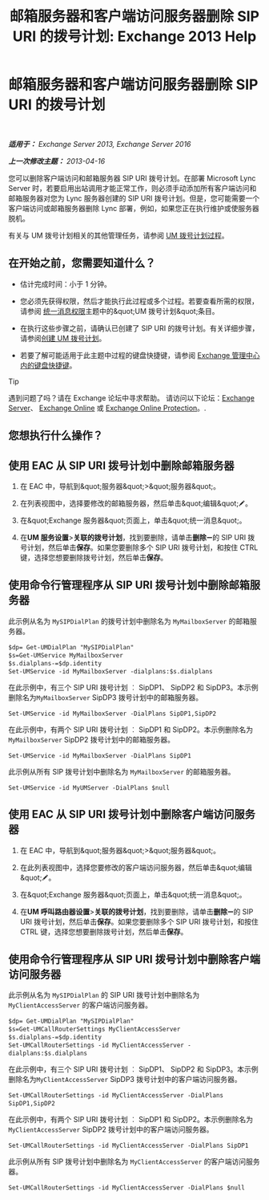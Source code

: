 ﻿---
title: '邮箱服务器和客户端访问服务器删除 SIP URI 的拨号计划: Exchange 2013 Help'
TOCTitle: 邮箱服务器和客户端访问服务器删除 SIP URI 的拨号计划
ms:assetid: 367441e1-1a0f-42c8-9fa8-8abe80b3d015
ms:mtpsurl: https://technet.microsoft.com/zh-cn/library/Aa997238(v=EXCHG.150)
ms:contentKeyID: 54652275
ms.date: 05/21/2018
mtps_version: v=EXCHG.150
ms.translationtype: MT
---

# 邮箱服务器和客户端访问服务器删除 SIP URI 的拨号计划

 

_**适用于：** Exchange Server 2013, Exchange Server 2016_

_**上一次修改主题：** 2013-04-16_

您可以删除客户端访问和邮箱服务器 SIP URI 拨号计划。在部署 Microsoft Lync Server 时，若要启用出站调用才能正常工作，则必须手动添加所有客户端访问和邮箱服务器对您为 Lync 服务器创建的 SIP URI 拨号计划。但是，您可能需要一个客户端访问或邮箱服务器删除 Lync 部署，例如，如果您正在执行维护或使服务器脱机。

有关与 UM 拨号计划相关的其他管理任务，请参阅 [UM 拨号计划过程](um-dial-plan-procedures-exchange-2013-help.md)。

## 在开始之前，您需要知道什么？

  - 估计完成时间：小于 1 分钟。

  - 您必须先获得权限，然后才能执行此过程或多个过程。若要查看所需的权限，请参阅 [统一消息权限](unified-messaging-permissions-exchange-2013-help.md)主题中的\&quot;UM 拨号计划\&quot;条目。

  - 在执行这些步骤之前，请确认已创建了 SIP URI 的拨号计划。有关详细步骤，请参阅[创建 UM 拨号计划](create-a-um-dial-plan-exchange-2013-help.md)。

  - 若要了解可能适用于此主题中过程的键盘快捷键，请参阅 [Exchange 管理中心内的键盘快捷键](keyboard-shortcuts-in-the-exchange-admin-center-exchange-online-protection-help.md)。

> [!tip]
> 遇到问题了吗？请在 Exchange 论坛中寻求帮助。 请访问以下论坛：<a href="https://go.microsoft.com/fwlink/p/?linkid=60612">Exchange Server</a>、 <a href="https://go.microsoft.com/fwlink/p/?linkid=267542">Exchange Online</a> 或 <a href="https://go.microsoft.com/fwlink/p/?linkid=285351">Exchange Online Protection</a>。.


## 您想执行什么操作？

## 使用 EAC 从 SIP URI 拨号计划中删除邮箱服务器

1.  在 EAC 中，导航到\&quot;服务器\&quot;\>\&quot;服务器\&quot;。

2.  在列表视图中，选择要修改的邮箱服务器，然后单击\&quot;编辑\&quot;![编辑图标](images/Bb124582.6f53ccb2-1f13-4c02-bea0-30690e6ea71d(EXCHG.150).gif "编辑图标")。

3.  在\&quot;Exchange 服务器\&quot;页面上，单击\&quot;统一消息\&quot;。

4.  在**UM 服务设置**\>**关联的拨号计划**，找到要删除，请单击**删除**![删除图标](images/JJ657492.479b6ced-8d64-4277-a725-f17fea202b28(EXCHG.150).gif "删除图标")的 SIP URI 拨号计划，然后单击**保存**。如果您要删除多个 SIP URI 拨号计划，和按住 CTRL 键，选择您想要删除拨号计划，然后单击**保存**。

## 使用命令行管理程序从 SIP URI 拨号计划中删除邮箱服务器

此示例从名为 `MySIPDialPlan` 的拨号计划中删除名为 `MyMailboxServer` 的邮箱服务器。

    $dp= Get-UMDialPlan "MySIPDialPlan"
    $s=Get-UMService MyMailboxServer
    $s.dialplans-=$dp.identity
    Set-UMService -id MyMailboxServer -dialplans:$s.dialplans

在此示例中，有三个 SIP URI 拨号计划 ︰ SipDP1、 SipDP2 和 SipDP3。本示例删除名为`MyMailboxServer` SipDP3 拨号计划中的邮箱服务器。

    Set-UMService -id MyMailboxServer -DialPlans SipDP1,SipDP2

在此示例中，有两个 SIP URI 拨号计划 ︰ SipDP1 和 SipDP2。本示例删除名为`MyMailboxServer` SipDP2 拨号计划中的邮箱服务器。

    Set-UMService -id MyMailboxServer -DialPlans SipDP1

此示例从所有 SIP 拨号计划中删除名为 `MyMailboxServer` 的邮箱服务器。

    Set-UMService -id MyUMServer -DialPlans $null

## 使用 EAC 从 SIP URI 拨号计划中删除客户端访问服务器

1.  在 EAC 中，导航到\&quot;服务器\&quot;\>\&quot;服务器\&quot;。

2.  在此列表视图中，选择您要修改的客户端访问服务器，然后单击\&quot;编辑\&quot;![编辑图标](images/Bb124582.6f53ccb2-1f13-4c02-bea0-30690e6ea71d(EXCHG.150).gif "编辑图标")。

3.  在\&quot;Exchange 服务器\&quot;页面上，单击\&quot;统一消息\&quot;。

4.  在**UM 呼叫路由器设置**\>**关联的拨号计划**，找到要删除，请单击**删除**![删除图标](images/JJ657492.479b6ced-8d64-4277-a725-f17fea202b28(EXCHG.150).gif "删除图标")的 SIP URI 拨号计划，然后单击**保存**。如果您要删除多个 SIP URI 拨号计划，和按住 CTRL 键，选择您想要删除拨号计划，然后单击**保存**。

## 使用命令行管理程序从 SIP URI 拨号计划中删除客户端访问服务器

此示例从名为 `MySIPDialPlan` 的 SIP URI 拨号计划中删除名为 `MyClientAccessServer` 的客户端访问服务器。

    $dp= Get-UMDialPlan "MySIPDialPlan"
    $s=Get-UMCallRouterSettings MyClientAccessServer
    $s.dialplans-=$dp.identity
    Set-UMCallRouterSettings -id MyClientAccessServer -dialplans:$s.dialplans

在此示例中，有三个 SIP URI 拨号计划 ︰ SipDP1、 SipDP2 和 SipDP3。本示例删除名为`MyClientAccessServer` SipDP3 拨号计划中的客户端访问服务器。

    Set-UMCallRouterSettings -id MyClientAccessServer -DialPlans SipDP1,SipDP2

在此示例中，有两个 SIP URI 拨号计划 ︰ SipDP1 和 SipDP2。本示例删除名为`MyClientAccessServer` SipDP2 拨号计划中的客户端访问服务器。

    Set-UMCallRouterSettings -id MyClientAccessServer -DialPlans SipDP1

此示例从所有 SIP 拨号计划中删除名为 `MyClientAccessServer` 的客户端访问服务器。

    Set-UMCallRouterSettings -id MyClientAccessServer -DialPlans $null

